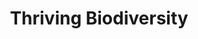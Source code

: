 ---
layout: petal
title: Thriving Biodiversity
tagline: A place of refuge for nature to thrive
has_children: true
has_toc: true
graphic: ./graphics/petals/Thriving-Biodiversity-160x160.png
nav_order: 5
---